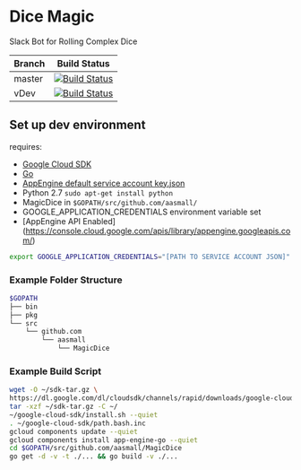 
# Dice Magic

Slack Bot for Rolling Complex Dice


|Branch|Build Status |
|--|--|
| master | [![Build Status](https://semaphoreci.com/api/v1/aasmall/dicemagic/branches/master/badge.svg)](https://semaphoreci.com/aasmall/dicemagic) |
| vDev |  [![Build Status](https://semaphoreci.com/api/v1/aasmall/dicemagic/branches/vdev/badge.svg)](https://semaphoreci.com/aasmall/dicemagic)|

## Set up dev environment

requires:
 - [Google Cloud SDK](https://cloud.google.com/sdk/downloads)
 - [Go](https://golang.org/doc/install)
 - [AppEngine default service account key.json](https://console.cloud.google.com/iam-admin/serviceaccounts/project)
 - Python 2.7  `sudo apt-get install python`
 - MagicDice in `$GOPATH/src/github.com/aasmall/`
 - GOOGLE_APPLICATION_CREDENTIALS environment variable set
 - [AppEngine API Enabled] (https://console.cloud.google.com/apis/library/appengine.googleapis.com/)

```bash
export GOOGLE_APPLICATION_CREDENTIALS="[PATH TO SERVICE ACCOUNT JSON]"
```

### Example Folder Structure

```bash
$GOPATH
├── bin
├── pkg
└── src
    └── github.com
        └── aasmall
            └── MagicDice
```

### Example Build Script

```bash
wget -O ~/sdk-tar.gz \
https://dl.google.com/dl/cloudsdk/channels/rapid/downloads/google-cloud-sdk-200.0.0-linux-x86_64.tar.gz
tar -xzf ~/sdk-tar.gz -C ~/
~/google-cloud-sdk/install.sh --quiet
. ~/google-cloud-sdk/path.bash.inc
gcloud components update --quiet
gcloud components install app-engine-go --quiet
cd $GOPATH/src/github.com/aasmall/MagicDice
go get -d -v -t ./... && go build -v ./...

```

